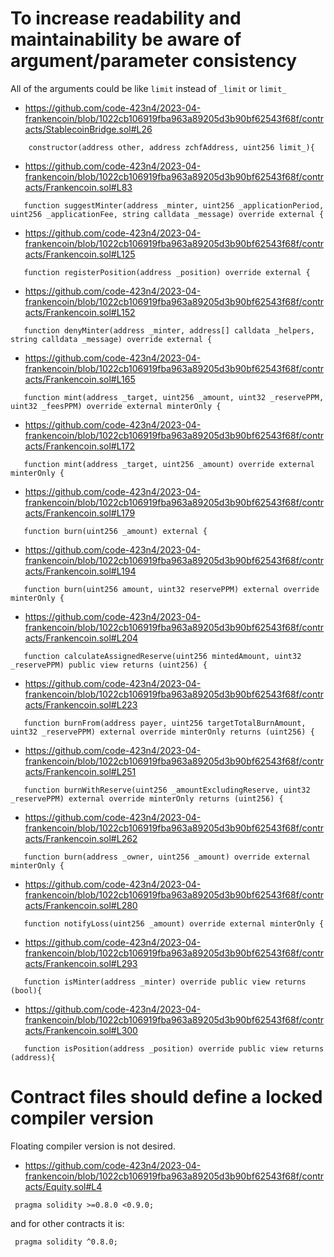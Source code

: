 # To increase readability and maintainability be aware of argument/parameter consistency 
All of the arguments could be like ```limit``` instead of ```_limit``` or ```limit_```

- https://github.com/code-423n4/2023-04-frankencoin/blob/1022cb106919fba963a89205d3b90bf62543f68f/contracts/StablecoinBridge.sol#L26
```solidity
    constructor(address other, address zchfAddress, uint256 limit_){
```

- https://github.com/code-423n4/2023-04-frankencoin/blob/1022cb106919fba963a89205d3b90bf62543f68f/contracts/Frankencoin.sol#L83
```solidity
   function suggestMinter(address _minter, uint256 _applicationPeriod, uint256 _applicationFee, string calldata _message) override external {
```

- https://github.com/code-423n4/2023-04-frankencoin/blob/1022cb106919fba963a89205d3b90bf62543f68f/contracts/Frankencoin.sol#L125
```solidity
   function registerPosition(address _position) override external {
```

- https://github.com/code-423n4/2023-04-frankencoin/blob/1022cb106919fba963a89205d3b90bf62543f68f/contracts/Frankencoin.sol#L152
```solidity
   function denyMinter(address _minter, address[] calldata _helpers, string calldata _message) override external {
```

- https://github.com/code-423n4/2023-04-frankencoin/blob/1022cb106919fba963a89205d3b90bf62543f68f/contracts/Frankencoin.sol#L165
```solidity
   function mint(address _target, uint256 _amount, uint32 _reservePPM, uint32 _feesPPM) override external minterOnly {
```

- https://github.com/code-423n4/2023-04-frankencoin/blob/1022cb106919fba963a89205d3b90bf62543f68f/contracts/Frankencoin.sol#L172
```solidity
   function mint(address _target, uint256 _amount) override external minterOnly {
```

- https://github.com/code-423n4/2023-04-frankencoin/blob/1022cb106919fba963a89205d3b90bf62543f68f/contracts/Frankencoin.sol#L179
```solidity
   function burn(uint256 _amount) external {
```

- https://github.com/code-423n4/2023-04-frankencoin/blob/1022cb106919fba963a89205d3b90bf62543f68f/contracts/Frankencoin.sol#L194
```solidity
   function burn(uint256 amount, uint32 reservePPM) external override minterOnly {
```

- https://github.com/code-423n4/2023-04-frankencoin/blob/1022cb106919fba963a89205d3b90bf62543f68f/contracts/Frankencoin.sol#L204
```solidity
   function calculateAssignedReserve(uint256 mintedAmount, uint32 _reservePPM) public view returns (uint256) {
```

- https://github.com/code-423n4/2023-04-frankencoin/blob/1022cb106919fba963a89205d3b90bf62543f68f/contracts/Frankencoin.sol#L223
```solidity
   function burnFrom(address payer, uint256 targetTotalBurnAmount, uint32 _reservePPM) external override minterOnly returns (uint256) {
```

- https://github.com/code-423n4/2023-04-frankencoin/blob/1022cb106919fba963a89205d3b90bf62543f68f/contracts/Frankencoin.sol#L251
```solidity
   function burnWithReserve(uint256 _amountExcludingReserve, uint32 _reservePPM) external override minterOnly returns (uint256) {
```

- https://github.com/code-423n4/2023-04-frankencoin/blob/1022cb106919fba963a89205d3b90bf62543f68f/contracts/Frankencoin.sol#L262
```solidity
   function burn(address _owner, uint256 _amount) override external minterOnly {
```

- https://github.com/code-423n4/2023-04-frankencoin/blob/1022cb106919fba963a89205d3b90bf62543f68f/contracts/Frankencoin.sol#L280
```solidity
   function notifyLoss(uint256 _amount) override external minterOnly {
```

- https://github.com/code-423n4/2023-04-frankencoin/blob/1022cb106919fba963a89205d3b90bf62543f68f/contracts/Frankencoin.sol#L293
```solidity
   function isMinter(address _minter) override public view returns (bool){
```

- https://github.com/code-423n4/2023-04-frankencoin/blob/1022cb106919fba963a89205d3b90bf62543f68f/contracts/Frankencoin.sol#L300
```solidity
   function isPosition(address _position) override public view returns (address){
```

# Contract files should define a locked compiler version
Floating compiler version is not desired.

- https://github.com/code-423n4/2023-04-frankencoin/blob/1022cb106919fba963a89205d3b90bf62543f68f/contracts/Equity.sol#L4
```solidity
 pragma solidity >=0.8.0 <0.9.0;
```

and for other contracts it is:
```solidity
 pragma solidity ^0.8.0;
```

